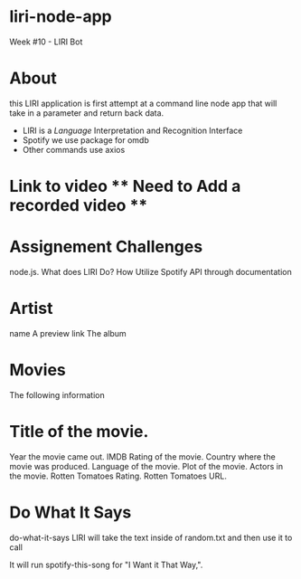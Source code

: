 # liri-node-app
Week #10 - LIRI Bot


# About
this LIRI application is first attempt at a command line node app that will take in a parameter and return back data.
  - LIRI is a _Language_ Interpretation and Recognition Interface
  - Spotify we use package for omdb
  - Other commands use axios

# Link to video   ** Need to Add a recorded video **

# Assignement Challenges
node.js.
What does LIRI Do?  How 
Utilize Spotify API through documentation

# Artist
  name
  A preview link
  The album

# Movies
  The following information

# Title of the movie.
  Year the movie came out.
  IMDB Rating of the movie.
  Country where the movie was produced.
  Language of the movie.
  Plot of the movie.
  Actors in the movie.
  Rotten Tomatoes Rating.
  Rotten Tomatoes URL.

# Do What It Says
  do-what-it-says
  LIRI will take the text inside of random.txt and then use it to call

  It will run spotify-this-song for "I Want it That Way,".
